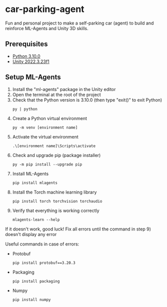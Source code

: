 # car-parking-agent

Fun and personal project to make a self-parking car (agent) to build and reinforce ML-Agents and Unity 3D skills.

## Prerequisites

* [Python 3.10.0](https://www.python.org/downloads/release/python-3100/)
* [Unity 2022.3.23f1](https://download.unity3d.com/download_unity/dbb3f7c5b5c6/Windows64EditorInstaller/UnitySetup64-2022.3.23f1.exe)

## Setup ML-Agents

1) Install the "ml-agents" package in the Unity editor
2) Open the terminal at the root of the project
3) Check that the Python version is 3.10.0 (then type "exit()" to exit Python)
   ```shell
   py | python 
   ```
4) Create a Python virtual environment
   ```shell
   py -m venv [environment name]
   ```
5) Activate the virtual environment
   ```shell
   .\[environment name]\Scripts\activate
   ```
6) Check and upgrade pip (package installer)
   ```shell
   py -m pip install --upgrade pip
   ```
7) Install ML-Agents
   ```shell
   pip install mlagents
   ```
8) Install the Torch machine learning library
   ```shell
   pip install torch torchvision torchaudio
   ```
9) Verify that everything is working correctly
   ```shell
   mlagents-learn --help
   ```
If it doesn't work, good luck!
Fix all errors until the command in step 9) doesn't display any error

Useful commands in case of errors:
* Protobuf
  ```shell
  pip install protobuf==3.20.3
  ```
* Packaging
  ```shell
  pip install packaging
  ```
* Numpy
  ```shell
  pip install numpy
  ```


